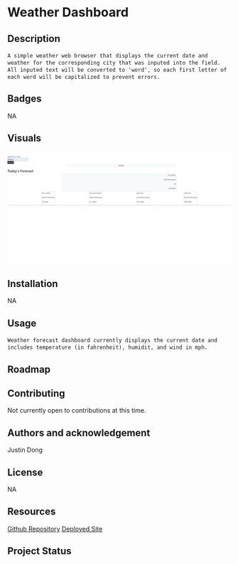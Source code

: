 #  Weather Dashboard

## Description 

    A simple weather web browser that displays the current date and weather for the corresponding city that was inputed into the field. All inputed text will be converted to 'word', so each first letter of each word will be capitalized to prevent errors. 

## Badges

NA

## Visuals
![Alt text](weather-forecast.png)
## Installation

NA 
## Usage

    Weather forecast dashboard currently displays the current date and includes temperature (in fahrenheit), humidit, and wind in mph.
## Roadmap


## Contributing

Not currently open to contributions at this time.

## Authors and acknowledgement

Justin Dong
## License

NA

## Resources

[Github Repository](https://github.com/dong135790/weather-forecast-dashboard)
[Deployed Site](https://dong135790.github.io/weather-forecast-dashboard/)

## Project Status

~~~~